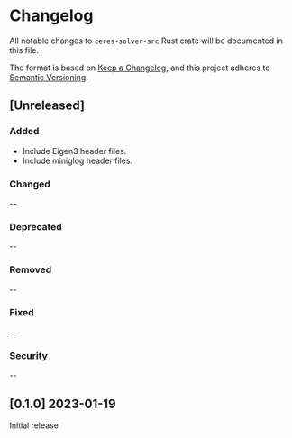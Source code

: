 # Changelog

All notable changes to `ceres-solver-src` Rust crate will be documented in this file.

The format is based on [Keep a Changelog](https://keepachangelog.com/en/1.0.0/),
and this project adheres to [Semantic Versioning](https://semver.org/spec/v2.0.0.html).

## [Unreleased]

### Added

- Include Eigen3 header files.
- Include miniglog header files.

### Changed

--

### Deprecated

--

### Removed

--

### Fixed

--

### Security

--

## [0.1.0] 2023-01-19

Initial release
